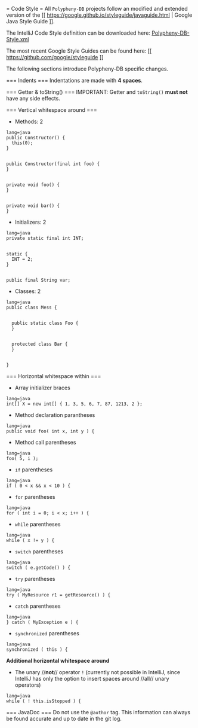 = Code Style =
All `Polypheny-DB` projects follow an modified and extended version of the [[ https://google.github.io/styleguide/javaguide.html | Google Java Style Guide ]].

The IntelliJ Code Style definition can be downloaded here: 
[Polypheny-DB-Style.xml](Polypheny-DB-Style.xml)


The most recent Google Style Guides can be found here: [[ https://github.com/google/styleguide ]]

The following sections introduce Polypheny-DB specific changes.


=== Indents ===
Indentations are made with **4 spaces**.


=== Getter & toString() ===
IMPORTANT: Getter and `toString()` **must not** have any side effects.



=== Vertical whitespace around ===
  - Methods: 2
```
lang=java
public Constructor() {
  this(0);
}


public Constructor(final int foo) {
}


private void foo() {
}


private void bar() {
}
```
  - Initializers: 2
```
lang=java
private static final int INT;


static {
  INT = 2;
}


public final String var;
```
  - Classes: 2
```
lang=java
public class Mess {


  public static class Foo {
  }


  protected class Bar {
  }


}
```


=== Horizontal whitespace within ===
  - Array initializer braces 
```
lang=java
int[] X = new int[] { 1, 3, 5, 6, 7, 87, 1213, 2 };
```
  - Method declaration parantheses
```
lang=java
public void foo( int x, int y ) {
```
  - Method call parentheses
```
lang=java
foo( 5, i );
```
  - `if` parentheses 
``` 
lang=java
if ( 0 < x && x < 10 ) {
```
  - `for` parentheses
```
lang=java
for ( int i = 0; i < x; i++ ) {
```
  - `while` parentheses
```
lang=java
while ( x != y ) {
```
  - `switch` parentheses
```
lang=java
switch ( e.getCode() ) {
```
  - `try` parentheses
```
lang=java
try ( MyResource r1 = getResource() ) {
```
  - `catch` parentheses
```
lang=java
} catch ( MyException e ) {
```
  - `synchronized` parentheses
```
lang=java
synchronized ( this ) {
```
**Additional horizontal whitespace around**
  - The unary //**not**// operator `!` (currently not possible in IntelliJ, since IntelliJ has only the option to insert spaces around //all// unary operators)
```
lang=java
while ( ! this.isStopped ) {
```


=== JavaDoc ===
Do not use the `@author` tag. This information can always be found accurate and up to date in the git log.